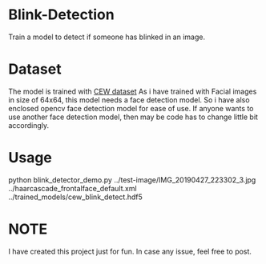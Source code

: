 # Blink-Detection
Train a model to detect if someone has blinked in an image.

# Dataset
The model is trained with [CEW dataset](http://parnec.nuaa.edu.cn/xtan/data/ClosedEyeDatabases.html)
As i have trained with Facial images in size of 64x64, this model needs a face detection model.
So i have also enclosed opencv face detection model for ease of use.
If anyone wants to use another face detection model, then may be code has to change little bit accordingly.

# Usage
python blink_detector_demo.py ../test-image/IMG_20190427_223302_3.jpg ../haarcascade_frontalface_default.xml ../trained_models/cew_blink_detect.hdf5

# NOTE
I have created this project just for fun. In case any issue, feel free to post.

